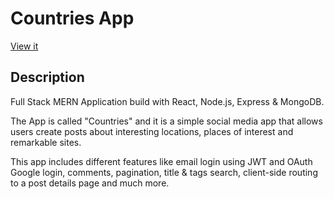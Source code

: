# Countries App

[View it](https://allcountries-app.netlify.app/)

## Description

Full Stack MERN Application build with React, Node.js, Express & MongoDB. 

The App is called "Countries" and it is a simple social media app that allows users create posts about interesting locations, places of interest and remarkable sites.

This app includes different features like email login using JWT and OAuth Google login, comments, pagination, title & tags search, client-side routing to a post details page and much more.